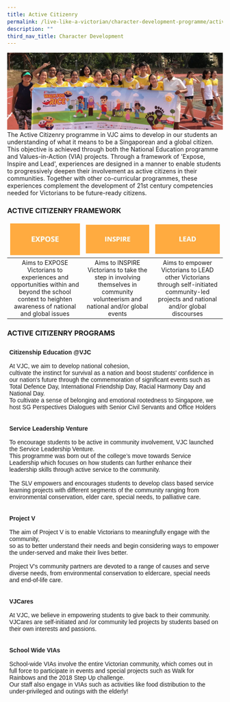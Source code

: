 ```yaml
---
title: Active Citizenry
permalink: /live-like-a-victorian/character-development-programme/active-citizenry/
description: ""
third_nav_title: Character Development
---
```

![](/images/Active-Citizenry-banner-1024x365.jpg)
The Active Citizenry programme in VJC aims to develop in our students an understanding of what it means to be a Singaporean and a global citizen. This objective is achieved through both the National Education programme and Values-in-Action (VIA) projects. Through a framework of 'Expose, Inspire and Lead', experiences are designed in a manner to enable students to progressively deepen their involvement as active citizens in their communities. Together with other co-curricular programmes, these experiences complement the development of 21st century competencies needed for Victorians to be future-ready citizens.

### ACTIVE CITIZENRY FRAMEWORK
<style>
td, th {
  border: none!important;
 }
</style>
| ![](/images/expose.jpg) |![](/images/inspire.jpg) | ![](/images/lead.jpg)|
| :------: | :------:  | :------:  |
| Aims to EXPOSE Victorians to experiences and opportunities within and beyond the school context to heighten awareness of national and global issues     | Aims to INSPIRE Victorians to take the step in involving themselves in community volunteerism and national and/or global events    | Aims to empower Victorians to LEAD other Victorians through self-initiated community-led projects and national and/or global discourses     |


### ACTIVE CITIZENRY PROGRAMS

<style type="text/css">
.tg  {border-collapse:collapse;border-spacing:0;}
.tg td{border-color:black;border-style:solid;border-width:1px;font-family:Arial, sans-serif;font-size:14px;
  overflow:hidden;padding:10px 5px;word-break:normal;}
.tg th{border-color:black;border-style:solid;border-width:1px;font-family:Arial, sans-serif;font-size:14px;
  font-weight:normal;overflow:hidden;padding:10px 5px;word-break:normal;}
.tg .tg-fymr{border-color:inherit;font-weight:bold;text-align:left;vertical-align:top}
</style>
<table class="tg">
<thead>
  <tr>
    <td class="tg-fymr" rowspan="3">Citizenship Education @VJC<br><br><span style="font-weight:400;font-style:normal">At VJC, we aim to develop national cohesion, </span><br><span style="font-weight:400;font-style:normal">cultivate the instinct for survival as a nation and boost students' confidence in our nation's future through the commemoration of significant events such as </span><br><span style="font-weight:400;font-style:normal">Total Defence Day, International Friendship Day, Racial Harmony Day and National Day. </span><br><span style="font-weight:400;font-style:normal">To cultivate a sense of belonging and emotional rootedness to Singapore, we host SG Perspectives Dialogues with Senior Civil Servants and Office Holders</span><br></td>
  </tr>
  <tr>
  </tr>
  <tr>
  </tr>
</thead>
</table>

<style type="text/css">
.tg  {border-collapse:collapse;border-spacing:0;}
.tg td{border-color:black;border-style:solid;border-width:1px;font-family:Arial, sans-serif;font-size:14px;
  overflow:hidden;padding:10px 5px;word-break:normal;}
.tg th{border-color:black;border-style:solid;border-width:1px;font-family:Arial, sans-serif;font-size:14px;
  font-weight:normal;overflow:hidden;padding:10px 5px;word-break:normal;}
.tg .tg-0lax{text-align:left;vertical-align:top}
</style>
<table class="tg">
<thead>
  <tr>
    <td class="tg-0lax"><span style="font-weight:bold">Service Leadership Venture</span><br><br><span style="font-weight:400;font-style:inherit">To encourage students to be active in community involvement, VJC launched the Service Leadership Venture. </span><br><span style="font-weight:400;font-style:inherit">This programme was born out of the college’s move towards Service Leadership which focuses on how students can further enhance their leadership skills through active service to the community.</span><br><br><span style="font-weight:400;font-style:inherit">The SLV empowers and encourages students to develop class based service learning projects with different segments of the community ranging from environmental conservation, elder care, special needs, to palliative care.</span><br></td>
  </tr>
</thead>
</table>

<style type="text/css">
.tg  {border-collapse:collapse;border-spacing:0;}
.tg td{border-color:black;border-style:solid;border-width:1px;font-family:Arial, sans-serif;font-size:14px;
  overflow:hidden;padding:10px 5px;word-break:normal;}
.tg th{border-color:black;border-style:solid;border-width:1px;font-family:Arial, sans-serif;font-size:14px;
  font-weight:normal;overflow:hidden;padding:10px 5px;word-break:normal;}
.tg .tg-0lax{text-align:left;vertical-align:top}
</style>
<table class="tg">
<thead>
  <tr>
    <td class="tg-0lax"><span style="font-weight:bold">Project V</span><br><br><span style="font-weight:400;font-style:normal">The aim of Project V is to enable Victorians to meaningfully engage with the community,</span><br><span style="font-weight:400;font-style:normal">so as to better understand their needs and begin considering ways to empower the under-served and make their lives better. </span><br><br><span style="font-weight:400;font-style:normal">Project V’s community partners are devoted to a range of causes and serve diverse needs, from environmental conservation to eldercare, special needs and end-of-life care.</span><br></td>
  </tr>
</thead>
</table>

<style type="text/css">
.tg  {border-collapse:collapse;border-spacing:0;}
.tg td{border-color:black;border-style:solid;border-width:1px;font-family:Arial, sans-serif;font-size:14px;
  overflow:hidden;padding:10px 5px;word-break:normal;}
.tg th{border-color:black;border-style:solid;border-width:1px;font-family:Arial, sans-serif;font-size:14px;
  font-weight:normal;overflow:hidden;padding:10px 5px;word-break:normal;}
.tg .tg-0lax{text-align:left;vertical-align:top}
</style>
<table class="tg">
<thead>
  <tr>
    <td class="tg-0lax"><span style="font-weight:bold">VJCares</span><br><br><span style="font-weight:400;font-style:normal">At VJC, we believe in empowering students to give back to their community. </span><br><span style="font-weight:400;font-style:normal">VJCares are self-initiated and /or community led projects by students based on their own interests and passions.</span><br></td>
  </tr>
</thead>
</table>

<style type="text/css">
.tg  {border-collapse:collapse;border-spacing:0;}
.tg td{border-color:black;border-style:solid;border-width:1px;font-family:Arial, sans-serif;font-size:14px;
  overflow:hidden;padding:10px 5px;word-break:normal;}
.tg th{border-color:black;border-style:solid;border-width:1px;font-family:Arial, sans-serif;font-size:14px;
  font-weight:normal;overflow:hidden;padding:10px 5px;word-break:normal;}
.tg .tg-0lax{text-align:left;vertical-align:top}
</style>
<table class="tg">
<thead>
  <tr>
    <td class="tg-0lax"><span style="font-weight:bold">School Wide VIAs</span><br><br><span style="font-weight:400;font-style:normal">School-wide VIAs involve the entire Victorian community, which comes out in full force to participate in events and special projects such as Walk for Rainbows and the 2018 Step Up challenge. </span><br><span style="font-weight:400;font-style:normal">Our staff also engage in VIAs such as activities like food distribution to the under-privileged and outings with the elderly!</span><br></td>
  </tr>
</thead>
</table>